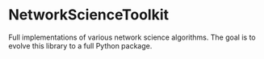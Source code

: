 # NetworkScienceToolkit
Full implementations of various network science algorithms. The goal is to evolve this library to a full Python package.
